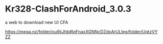 # Kr328-ClashForAndroid_3.0.3
a web to download new UI CFA

https://mega.nz/folder/ou9jjJhb#IqFnaxXGNNcDZdxArULIeg/folder/UqtzVYZZ
